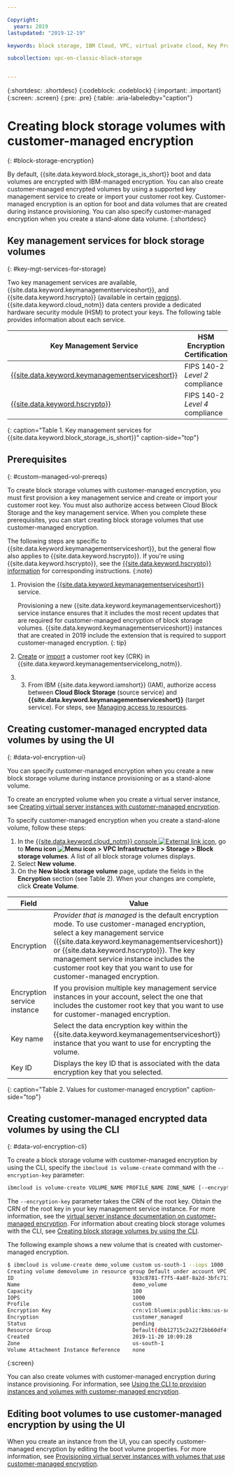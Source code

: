 ```yaml
---

Copyright:
  years: 2019
lastupdated: "2019-12-19"

keywords: block storage, IBM Cloud, VPC, virtual private cloud, Key Protect, encryption, key management, Hyper Protect Crypto Services, HPCS, volume, data storage, virtual server instance, instance, customer-managed encryption

subcollection: vpc-on-classic-block-storage


---
```


{:shortdesc: .shortdesc}
{:codeblock: .codeblock}
{:important: .important}
{:screen: .screen}
{:pre: .pre}
{:table: .aria-labeledby="caption"}

# Creating block storage volumes with customer-managed encryption
{: #block-storage-encryption}

By default, {{site.data.keyword.block_storage_is_short}} boot and data volumes are encrypted with IBM-managed encryption. You can also create customer-managed encrypted volumes by using a supported key management service to create or import your customer root key. Customer-managed encryption is an option for boot and data volumes that are created during instance provisioning. You can also specify customer-managed encryption when you create a stand-alone data volume.
{:shortdesc}

## Key management services for block storage volumes
{: #key-mgt-services-for-storage}

Two key management services are available, {{site.data.keyword.keymanagementserviceshort}}, and {{site.data.keyword.hscrypto}} (available in certain [regions](/docs/services/hs-crypto?topic=hs-crypto-regions#regions)). {{site.data.keyword.cloud_notm}} data centers provide a dedicated hardware security module (HSM) to protect your keys. The following table provides information about each service.

| Key Management Service | HSM Encryption Certification |
| ----- | ----- |
| [{{site.data.keyword.keymanagementserviceshort}}](/docs/services/key-protect/concepts?topic=key-protect-getting-started-tutorial#getting-started-tutorial) | FIPS 140-2 *Level 2* compliance |
| [{{site.data.keyword.hscrypto}}](/docs/services/hs-crypto?topic=hs-crypto-get-started#get-started) | FIPS 140-2 *Level 4* compliance |
{: caption="Table 1. Key management services for {{site.data.keyword.block_storage_is_short}}" caption-side="top"}

## Prerequisites
{: #custom-managed-vol-prereqs}

To create block storage volumes with customer-managed encryption, you must first provision a key management service and create or import your customer root key.
You must also authorize access between Cloud Block Storage and the key management service. When you complete these prerequisites, you can start creating block storage volumes that use customer-managed encryption.

The following steps are specific to {{site.data.keyword.keymanagementserviceshort}}, but the general flow also applies to {{site.data.keyword.hscrypto}}. If you're using {{site.data.keyword.hscrypto}}, see the [{{site.data.keyword.hscrypto}} information](/docs/services/hs-crypto?topic=hs-crypto-get-started#get-started) for corresponding instructions.
{:note}

1. Provision the [{{site.data.keyword.keymanagementserviceshort}}](/docs/services/key-protect?topic=key-protect-provision#provision) service.

   Provisioning a new {{site.data.keyword.keymanagementserviceshort}} service instance ensures that it includes the most recent updates that are required for customer-managed encryption of block storage volumes. {{site.data.keyword.keymanagementserviceshort}} instances that are created in 2019 include the extension that is required to support customer-managed encryption.
   {: tip}

2. [Create](/docs/services/key-protect?topic=key-protect-create-root-keys#create-root-keys) or
[import](/docs/services/key-protect?topic=key-protect-import-root-keys#import-root-keys) a customer root key (CRK) in
{{site.data.keyword.keymanagementservicelong_notm}}.
3. 3. From IBM {{site.data.keyword.iamshort}} (IAM), authorize access between **Cloud Block Storage** (source service) and **{{site.data.keyword.keymanagementserviceshort}}** (target service). For steps, see [Managing access to resources](/docs/iam?topic=iam-iammanidaccser).

## Creating customer-managed encrypted data volumes by using the UI
{: #data-vol-encryption-ui}

You can specify customer-managed encryption when you create a new block storage volume during instance provisioning or as a stand-alone volume.

To create an encrypted volume when you create a virtual server instance, see [Creating virtual server instances with customer-managed encryption](/docs/vpc-on-classic-vsi?topic=vpc-on-classic-vsi-creating-instances-byok).

To specify customer-managed encryption when you create a stand-alone volume, follow these steps:

1. In the [{{site.data.keyword.cloud_notm}} console ![External link icon](../icons/launch-glyph.svg "External link icon")](https://{DomainName}/vpc), go to **Menu icon ![Menu icon](../../icons/icon_hamburger.svg) > VPC Infrastructure > Storage > Block storage volumes**.
A list of all block storage volumes displays.
1. Select **New volume**.
1. On the **New block storage volume** page, update the fields in the **Encryption** section (see Table 2). When your changes are complete, click **Create Volume**.

| Field | Value |
| ----- | ----- |
| Encryption | _Provider that is managed_ is the default encryption mode. To use customer-managed encryption, select a key management service ({{site.data.keyword.keymanagementserviceshort}} or {{site.data.keyword.hscrypto}}). The key management service instance includes the customer root key that you want to use for customer-managed encryption. |
| Encryption service instance | If you provision multiple key management service instances in your account, select the one that includes the customer root key that you want to use for customer-managed encryption. |
| Key name | Select the data encryption key within the {{site.data.keyword.keymanagementserviceshort}} instance that you want to use for encrypting the volume. |
| Key ID | Displays the key ID that is associated with the data encryption key that you selected. |
{: caption="Table 2. Values for customer-managed encryption" caption-side="top"}

## Creating customer-managed encrypted data volumes by using the CLI
{: #data-vol-encryption-cli}

To create a block storage volume with customer-managed encryption by using the CLI, specify the `ibmcloud is volume-create` command with the `--encryption-key` parameter:

```bash
ibmcloud is volume-create VOLUME_NAME PROFILE_NAME ZONE_NAME [--encryption-key ENCRYPTION_KEY] [--capacity CAPACITY] [--iops IOPS] [--resource-group-id RESOURCE_GROUP_ID | --resource-group-name RESOURCE_GROUP_NAME] [--json]
```

The `--encryption-key` parameter takes the CRN of the root key. Obtain the CRN of the root key in your key management service instance. For more information, see the [virtual server instance documentation on customer-managed encryption](/docs/vpc-on-classic-vsi?topic=vpc-on-classic-vsi-creating-instances-byok#provision-byok-cli). For information about creating block storage volumes with the CLI, see [Creating block storage volumes by using the CLI](/docs/vpc-on-classic-block-storage?topic=vpc-on-classic-block-storage-creating-block-storage-cli).

The following example shows a new volume that is created with customer-managed encryption.

```bash
$ ibmcloud is volume-create demo_volume custom us-south-1 --iops 1000 --encryption-key abccorp-kp-vpc-2 5437644a-c4b1-447f-9646-b1a2a4df61382
Creating volume demovolume in resource group Default under account VPC 01 as user rtuser1@mycompany.com...
ID                                      933c8781-f7f5-4a8f-8a2d-3bfc711788ee
Name                                    demo_volume
Capacity                                100
IOPS                                    1000
Profile                                 custom
Encryption Key                          crn:v1:bluemix:public:kms:us-south:a/8d65fb1cf5e99e86dd7229ddef9e5b7b:b1abf7c5-381d-4f34-836e-5db7193250bc:key:fd57250e-908c-4785-a8a5-1f53176bcd2f
Encryption                              customer_managed
Status                                  pending
Resource Group                          Default(dbb12715c2a22f2bb60df4ffd4a543f2)
Created                                 2019-11-20 10:09:28
Zone                                    us-south-1
Volume Attachment Instance Reference    none
```
{:screen}

You can also create volumes with customer-managed encryption during instance provisioning. For information, see [Using the CLI to provision instances and volumes with customer-managed encryption](/docs/vpc-on-classic-vsi?topic=vpc-on-classic-vsi-creating-instances-byok#provision-byok-cli).

## Editing boot volumes to use customer-managed encryption by using the UI

When you create an instance from the UI, you can specify customer-managed encryption by editing the boot volume properties. For more information, see [Provisioning virtual server instances with volumes that use customer-managed encryption](/docs/vpc-on-classic-vsi?topic=vpc-on-classic-vsi-creating-instances-byok#provision-byok-ui).
